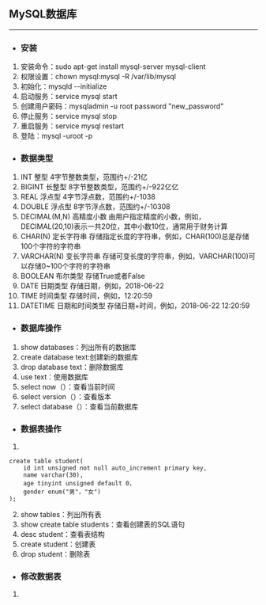 ## MySQL数据库
**************
- ### 安装
1. 安装命令：sudo apt-get install mysql-server mysql-client<br>
2. 权限设置：chown mysql:mysql -R /var/lib/mysql<br>
3. 初始化：mysqld --initialize<br>
4. 启动服务：service mysql start<br>
4. 创建用户密码：mysqladmin -u root password "new_password"<br>
5. 停止服务：service mysql stop<br>
6. 重启服务：service mysql restart<br>
7. 登陆：mysql -uroot -p
- ### 数据类型
1. INT	整型	4字节整数类型，范围约+/-21亿
2. BIGINT	长整型	8字节整数类型，范围约+/-922亿亿
3. REAL	浮点型	4字节浮点数，范围约+/-1038
4. DOUBLE	浮点型	8字节浮点数，范围约+/-10308
5. DECIMAL(M,N)	高精度小数	由用户指定精度的小数，例如，DECIMAL(20,10)表示一共20位，其中小数10位，通常用于财务计算
6. CHAR(N)	定长字符串	存储指定长度的字符串，例如，CHAR(100)总是存储100个字符的字符串
7. VARCHAR(N)	变长字符串	存储可变长度的字符串，例如，VARCHAR(100)可以存储0~100个字符的字符串
8. BOOLEAN	布尔类型	存储True或者False
9. DATE	日期类型	存储日期，例如，2018-06-22
10. TIME	时间类型	存储时间，例如，12:20:59
11. DATETIME	日期和时间类型	存储日期+时间，例如，2018-06-22 12:20:59
- ### 数据库操作
1. show databases：列出所有的数据库
2. create database text:创建新的数据库
3. drop database text：删除数据库
4. use text：使用数据库
5. select now（）：查看当前时间
6. select version（）：查看版本
7. select database（）：查看当前数据库
- ### 数据表操作
1.
```
create table student(
    id int unsigned not null auto_increment primary key,
    name varchar(30),
    age tinyint unsigned default 0，
    gender enum("男"，"女")
);
```
2. show tables：列出所有表
3. show create table students：查看创建表的SQL语句
4. desc student：查看表结构
5. create student：创建表
6. drop student：删除表
- ### 修改数据表
1. 
